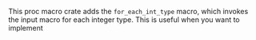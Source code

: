 This proc macro crate adds the `for_each_int_type` macro, which invokes the input macro for each integer type. This is useful when you want to implement 